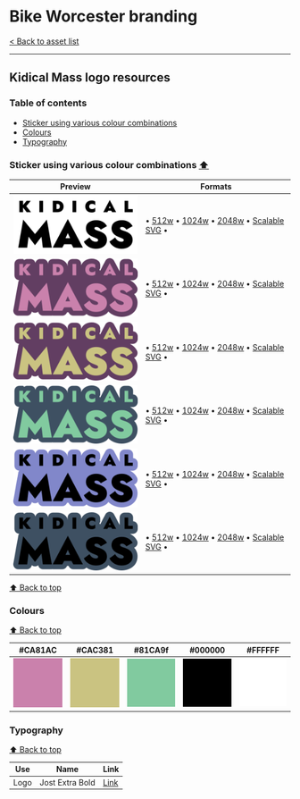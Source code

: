 # Bike Worcester branding

[< Back to asset list](./index.md)

---

## Kidical Mass logo resources

### Table of contents

- [Sticker using various colour combinations](#sticker-using-various-colour-combinations)
- [Colours](#colours)
- [Typography](#typography)

### Sticker using various colour combinations [⬆️](#table-of-contents)


| Preview | Formats |
| ------- | ------- |
| [![Sticker using various colour combinations](../assets/kidical_mass-logo/kidical_mass-logo-sticker-256.png)](kidical_mass-logo-sticker.md) | &bull; [512w](../assets/kidical_mass-logo/kidical_mass-logo-sticker-512.png) &bull; [1024w](../assets/kidical_mass-logo/kidical_mass-logo-sticker-1024.png) &bull; [2048w](../assets/kidical_mass-logo/kidical_mass-logo-sticker-2048.png) &bull; [Scalable SVG](../assets/kidical_mass-logo/kidical_mass-logo-sticker.svg) &bull; |
  | [![ CA81AC](../assets/kidical_mass-logo/kidical_mass-logo-sticker-CA81AC-256.png)](kidical_mass-logo-sticker.md#CA81AC) | &bull; [512w](../assets/kidical_mass-logo/kidical_mass-logo-sticker-CA81AC-512.png) &bull; [1024w](../assets/kidical_mass-logo/kidical_mass-logo-sticker-CA81AC-1024.png) &bull; [2048w](../assets/kidical_mass-logo/kidical_mass-logo-sticker-CA81AC-2048.png) &bull; [Scalable SVG](../assets/kidical_mass-logo/kidical_mass-logo-sticker-CA81AC.svg) &bull; |
  | [![ CAC381](../assets/kidical_mass-logo/kidical_mass-logo-sticker-CAC381-256.png)](kidical_mass-logo-sticker.md#CAC381) | &bull; [512w](../assets/kidical_mass-logo/kidical_mass-logo-sticker-CAC381-512.png) &bull; [1024w](../assets/kidical_mass-logo/kidical_mass-logo-sticker-CAC381-1024.png) &bull; [2048w](../assets/kidical_mass-logo/kidical_mass-logo-sticker-CAC381-2048.png) &bull; [Scalable SVG](../assets/kidical_mass-logo/kidical_mass-logo-sticker-CAC381.svg) &bull; |
  | [![ 81CA9f](../assets/kidical_mass-logo/kidical_mass-logo-sticker-81CA9f-256.png)](kidical_mass-logo-sticker.md#81CA9f) | &bull; [512w](../assets/kidical_mass-logo/kidical_mass-logo-sticker-81CA9f-512.png) &bull; [1024w](../assets/kidical_mass-logo/kidical_mass-logo-sticker-81CA9f-1024.png) &bull; [2048w](../assets/kidical_mass-logo/kidical_mass-logo-sticker-81CA9f-2048.png) &bull; [Scalable SVG](../assets/kidical_mass-logo/kidical_mass-logo-sticker-81CA9f.svg) &bull; |
  | [![ 000000](../assets/kidical_mass-logo/kidical_mass-logo-sticker-000000-256.png)](kidical_mass-logo-sticker.md#000000) | &bull; [512w](../assets/kidical_mass-logo/kidical_mass-logo-sticker-000000-512.png) &bull; [1024w](../assets/kidical_mass-logo/kidical_mass-logo-sticker-000000-1024.png) &bull; [2048w](../assets/kidical_mass-logo/kidical_mass-logo-sticker-000000-2048.png) &bull; [Scalable SVG](../assets/kidical_mass-logo/kidical_mass-logo-sticker-000000.svg) &bull; |
  | [![ FFFFFF](../assets/kidical_mass-logo/kidical_mass-logo-sticker-FFFFFF-256.png)](kidical_mass-logo-sticker.md#FFFFFF) | &bull; [512w](../assets/kidical_mass-logo/kidical_mass-logo-sticker-FFFFFF-512.png) &bull; [1024w](../assets/kidical_mass-logo/kidical_mass-logo-sticker-FFFFFF-1024.png) &bull; [2048w](../assets/kidical_mass-logo/kidical_mass-logo-sticker-FFFFFF-2048.png) &bull; [Scalable SVG](../assets/kidical_mass-logo/kidical_mass-logo-sticker-FFFFFF.svg) &bull; |

[⬆️ Back to top](#table-of-contents)

### Colours

[⬆️ Back to top](#table-of-contents)

| #CA81AC |  #CAC381 |  #81CA9f |  #000000 |  #FFFFFF | 
| --- |  --- |  --- |  --- |  --- | 
| [![#CA81AC swatch](../assets/kidical_mass-logo/swatch-CA81AC.png)]() |  [![#CAC381 swatch](../assets/kidical_mass-logo/swatch-CAC381.png)]() |  [![#81CA9f swatch](../assets/kidical_mass-logo/swatch-81CA9f.png)]() |  [![#000000 swatch](../assets/kidical_mass-logo/swatch-000000.png)]() |  [![#FFFFFF swatch](../assets/kidical_mass-logo/swatch-FFFFFF.png)]() | 

### Typography

[⬆️ Back to top](#table-of-contents)

| Use | Name | Link |
| --- | --- | --- |
| Logo | Jost Extra Bold | [Link](https://fonts.google.com/specimen/Jost) |
